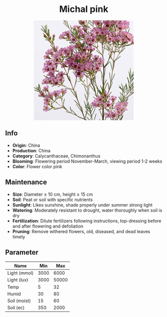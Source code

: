 <h1 align='center'>Michal pink</h1>
<p align="center">
    <img 
        align='center'
        width='320'
        src="../images/michal pink.png" 
        alt='Michal pink' />
</p>

## Info

 - **Origin**: China
 - **Production**: China
 - **Category**: Calycanthaceae, Chimonanthus
 - **Blooming**: Flowering period November-March, viewing period 1-2 weeks
 - **Color**: Flower color pink

## Maintenance

 - **Size**: Diameter ≥ 10 cm, height ≥ 15 cm
 - **Soil**: Peat or soil with specific nutrients
 - **Sunlight**: Likes sunshine, shade properly under summer strong light
 - **Watering**: Moderately resistant to drought, water thoroughly when soil is dry
 - **Fertilization**: Dilute fertilizers following instructions, top-dressing before and after flowering and defoliation
 - **Pruning**: Remove withered flowers, old, diseased, and dead leaves timely

## Parameter

| Name         | Min  | Max   |
|--------------|------|-------|
| Light (mmol) | 3000 | 6000  |
| Light (lux)  | 3000 | 50000 |
| Temp         | 5    | 32    |
| Humid        | 30   | 80    |
| Soil (moist) | 15   | 60    |
| Soil (ec)    | 350  | 2000  |